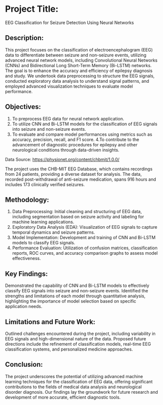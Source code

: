 # Project Title:
EEG Classification for Seizure Detection Using Neural Networks

## Description:
This project focuses on the classification of electroencephalogram (EEG) data to differentiate between seizure and non-seizure events, utilizing advanced neural network models, including Convolutional Neural Networks (CNNs) and Bidirectional Long Short-Term Memory (Bi-LSTM) networks. The goal is to enhance the accuracy and efficiency of epilepsy diagnosis and study. We undertook data preprocessing to structure the EEG signals, conducted exploratory data analysis to understand signal patterns, and employed advanced visualization techniques to evaluate model performance.

## Objectives:
1. To preprocess EEG data for neural network application.
2. To utilize CNN and Bi-LSTM models for the classification of EEG signals into seizure and non-seizure events.
3. To evaluate and compare model performances using metrics such as accuracy, precision, recall, and F1 score.
4.To contribute to the advancement of diagnostic procedures for epilepsy and other neurological conditions through data-driven insights.

Data Source: https://physionet.org/content/chbmit/1.0.0/

The project uses the CHB-MIT EEG Database, which contains recordings from 24 patients, providing a diverse dataset for analysis. The data, recorded post-withdrawal of anti-seizure medication, spans 916 hours and includes 173 clinically verified seizures.

## Methodology:
1. Data Preprocessing: Initial cleaning and structuring of EEG data, including segmentation based on seizure activity and labeling for machine learning applications.
2. Exploratory Data Analysis (EDA): Visualization of EEG signals to capture temporal dynamics and seizure patterns.
3. Model Implementation: Development and training of CNN and Bi-LSTM models to classify EEG signals.
4. Performance Evaluation: Utilization of confusion matrices, classification reports, ROC curves, and accuracy comparison graphs to assess model effectiveness.

## Key Findings:
Demonstrated the capability of CNN and Bi-LSTM models to effectively classify EEG signals into seizure and non-seizure events.
Identified the strengths and limitations of each model through quantitative analysis, highlighting the importance of model selection based on specific application needs.

## Limitations and Future Work:
Outlined challenges encountered during the project, including variability in EEG signals and high-dimensional nature of the data. Proposed future directions include the refinement of classification models, real-time EEG classification systems, and personalized medicine approaches.

## Conclusion:
The project underscores the potential of utilizing advanced machine learning techniques for the classification of EEG data, offering significant contributions to the fields of medical data analysis and neurological disorder diagnosis. Our findings lay the groundwork for future research and development of more accurate, efficient diagnostic tools.
